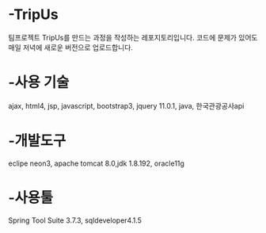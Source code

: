 # -TripUs
팀프로젝트 TripUs를 만드는 과정을 작성하는 레포지토리입니다.
코드에 문제가 있어도 매일 저녁에 새로운 버전으로 업로드합니다.


# -사용 기술
ajax, html4, jsp, javascript, bootstrap3, jquery 11.0.1, java, 한국관광공사api



# -개발도구

eclipe neon3, apache tomcat 8.0,jdk 1.8.192, oracle11g





# -사용툴

Spring Tool Suite 3.7.3, sqldeveloper4.1.5
